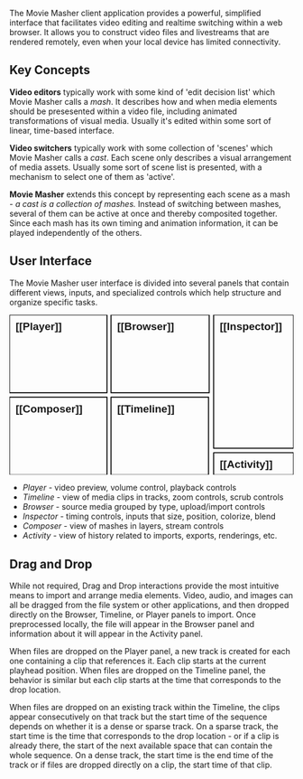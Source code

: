 The Movie Masher client application provides a powerful, simplified interface that facilitates video editing and realtime switching within a web browser. It allows you to construct video files and livestreams that are rendered remotely, even when your local device has limited connectivity. 


## Key Concepts

**Video editors** typically work with some kind of 'edit decision list' which Movie Masher calls a _mash_. It describes how and when media elements should be presesented within a video file, including animated transformations of visual media. Usually it's edited within some sort of linear, time-based interface. 

**Video switchers** typically work with some collection of 'scenes' which Movie Masher calls a _cast_. Each scene only describes a visual arrangement of media assets. Usually some sort of scene list is presented, with a mechanism to select one of them as 'active'. 

**Movie Masher** extends this concept by representing each scene as a mash - _a cast is a collection of mashes._ Instead of switching between mashes, several of them can be active at once and thereby composited together. Since each mash has its own timing and animation information, it can be played independently of the others. 

## User Interface

The Movie Masher user interface is divided into several panels that contain different views, inputs, and specialized controls which help structure and organize specific tasks. 

<!-- MAGIC:START (COLORSVG:replacements=black&src=../svg/masher.svg) -->
<svg width="640" height="360" xmlns="http://www.w3.org/2000/svg" xmlns:xlink="http://www.w3.org/1999/xlink" viewbox="0 0 640 360" class='diagram'>
<path d="M 0.00 0.00 L 219.76 0.00 L 219.76 175.37 L 0.00 175.37 Z M 0.00 0.00" stroke-width="2.50" stroke="currentColor" stroke-linecap="round" stroke-linejoin="round" fill="none"  />
<path d="M 460.00 0.00 L 640.00 0.00 L 640.00 299.97 L 460.00 299.97 Z M 460.00 0.00" stroke-width="2.50" stroke="currentColor" stroke-linecap="round" stroke-linejoin="round" fill="none"  />
<path d="M 228.82 0.00 L 450.00 0.00 L 450.00 175.37 L 228.82 175.37 Z M 228.82 0.00" stroke-width="2.50" stroke="currentColor" stroke-linecap="round" stroke-linejoin="round" fill="none"  />
<path d="M 0.00 185.00 L 219.76 185.00 L 219.76 360.00 L 0.00 360.00 Z M 0.00 185.00" stroke-width="2.50" stroke="currentColor" stroke-linecap="round" stroke-linejoin="round" fill="none"  />
<text x="14.00" y="34.48" font-family="Helvetica" font-size="24.00px" fill="currentColor" opacity="1.00" font-weight="bold" >[[Player]]</text>
<text x="242.82" y="34.48" font-family="Helvetica" font-size="24.00px" fill="currentColor" opacity="1.00" font-weight="bold" >[[Browser]]</text>
<text x="14.00" y="219.48" font-family="Helvetica" font-size="24.00px" fill="currentColor" opacity="1.00" font-weight="bold" >[[Composer]]</text>
<text x="474.00" y="34.48" font-family="Helvetica" font-size="24.00px" fill="currentColor" opacity="1.00" font-weight="bold" >[[Inspector]]</text>
<text x="242.82" y="219.48" font-family="Helvetica" font-size="24.00px" fill="currentColor" opacity="1.00" font-weight="bold" >[[Timeline]]</text>
<path d="M 228.82 185.00 L 448.54 185.00 L 448.54 360.00 L 228.82 360.00 Z M 228.82 185.00" stroke-width="2.50" stroke="currentColor" stroke-linecap="round" stroke-linejoin="round" fill="none"  />
<path d="M 460.00 310.00 L 640.00 310.00 L 640.00 360.00 L 460.00 360.00 Z M 460.00 310.00" stroke-width="2.50" stroke="currentColor" stroke-linecap="round" stroke-linejoin="round" fill="none"  />
<text x="474.00" y="344.48" font-family="Helvetica" font-size="24.00px" fill="currentColor" opacity="1.00" font-weight="bold" >[[Activity]]</text>
</svg>
<!-- MAGIC:END -->

- *Player* - video preview, volume control, playback controls
- *Timeline* - view of media clips in tracks, zoom controls, scrub controls
- *Browser* - source media grouped by type, upload/import controls
- *Inspector* - timing controls, inputs that size, position, colorize, blend
- *Composer* - view of mashes in layers, stream controls
- *Activity* - view of history related to imports, exports, renderings, etc.



## Drag and Drop
While not required, Drag and Drop interactions provide the most intuitive means to import and arrange media elements. Video, audio, and images can all be dragged from the file system or other applications, and then dropped directly on the Browser, Timeline, or Player panels to import. Once preprocessed locally, the file will appear in the Browser panel and information about it will appear in the Activity panel. 

When files are dropped on the Player panel, a new track is created for each one containing a clip that references it. Each clip starts at the current playhead position. When files are dropped on the Timeline panel, the behavior is similar but each clip starts at the time that corresponds to the drop location. 

When files are dropped on an existing track within the Timeline, the clips appear consecutively on that track but the start time of the sequence depends on whether it is a dense or sparse track. On a sparse track, the start time is the time that corresponds to the drop location - or if a clip is already there, the start of the next available space that can contain the whole sequence. On a dense track, the start time is the end time of the track or if files are dropped directly on a clip, the start time of that clip. 

